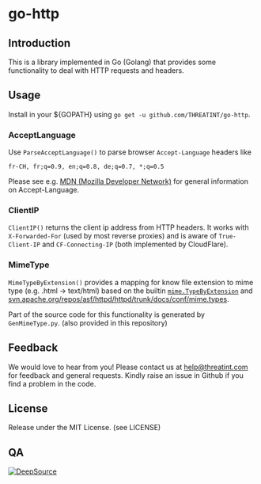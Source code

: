 # go-http

## Introduction
This is a library implemented in Go (Golang) that provides some functionality to deal with HTTP requests and headers.

## Usage
Install in your ${GOPATH} using `go get -u github.com/THREATINT/go-http`.

### AcceptLanguage
Use `ParseAcceptLanguage()` to parse browser `Accept-Language` headers like

`fr-CH, fr;q=0.9, en;q=0.8, de;q=0.7, *;q=0.5`

Please see e.g. [MDN (Mozilla Developer Network)](https://developer.mozilla.org/en-US/docs/Web/HTTP/Headers/Accept-Language) for general information on Accept-Language.

### ClientIP
`ClientIP()` returns the client ip address from HTTP headers. It works with `X-Forwarded-For` (used by most reverse proxies) and is aware of `True-Client-IP` and `CF-Connecting-IP` (both implemented by CloudFlare).

### MimeType
`MimeTypeByExtension()` provides a mapping for know file extension to mime type (e.g. .html -> text/html) based on the builtin [`mime.TypeByExtension`](https://golang.org/pkg/mime/#TypeByExtension) and [svn.apache.org/repos/asf/httpd/httpd/trunk/docs/conf/mime.types](https://svn.apache.org/repos/asf/httpd/httpd/trunk/docs/conf/mime.types).

Part of the source code for this functionality is generated by `GenMimeType.py`. (also provided in this repository)

## Feedback
We would love to hear from you! Please contact us at [help@threatint.com](mailto:help@threatint.com) for feedback and general requests. Kindly raise an issue in Github if you find a problem in the code.

## License
Release under the MIT License. (see LICENSE)

## QA
[![DeepSource](https://deepsource.io/gh/THREATINT/go-http.svg/?label=active+issues&show_trend=true&token=C69rSbRnPqSEcm3RsQDsPCZ7)](https://deepsource.io/gh/THREATINT/go-http/?ref=repository-badge)

